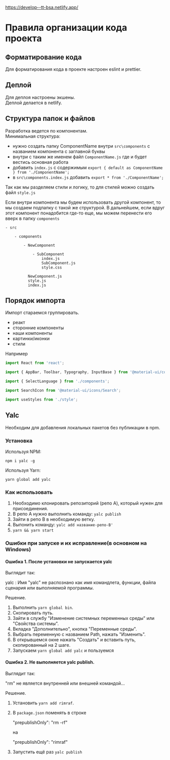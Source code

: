 https://develop--tt-bsa.netlify.app/

# Правила организации кода проекта

## Форматирование кода

Для форматирования кода в проекте настроен eslint и prettier.

## Деплой

Для деплоя настроены экшены.\
Деплой делается в netlify.

## Структура папок и файлов

Разработка ведется по компонентам.\
Минимальная структура:
 - нужно создать папку ComponentName внутри `src\components` с названием компонента с заглавной буквы
 - внутри с таким же именем файл `ComponentName.js` где и будет вестись основная работа
 - добавить `index.js` с содержимым `export { default as ComponentName } from './ComponentName';`
 - в `src\components.index.js` добавить `export * from './ComponentName';`

Так как мы разделяем стили и логику, то для стилей можно создать файл `style.js`

Если внутри компонента мы будем использовать другой компонент, то мы создаем подпапку с такой же структурой.
В дальнейшем, если вдруг этот компонент понадобится где-то еще, мы можем перенести его вверх в папку `components`

```
- src

    - components

        - NewComponent

            - SubComponent
                index.js
                SubComponent.js
                style.css

          NewComponent.js
          style.js
          index.js
```

## Порядок импорта

Импорт стараемся группировать.
 - реакт
 - сторонние компоненты
 - наши компоненты
 - картинки/иконки
 - стили

 Например

```javascript
import React from 'react';

import { AppBar, Toolbar, Typography, InputBase } from '@material-ui/core';

import { SelectLanguage } from './components';

import SearchIcon from '@material-ui/icons/Search';

import useStyles from './style';
```
## Yalc
Необходим для добавления локальных пакетов без публикации в npm.

### Установка

Используя NPM:

`npm i yalc -g`

Используя Yarn:

`yarn global add yalc`

### Как использовать

1. Необходимо клонировать репозиторий (репо А), который нужен для присоединения.
2. В репо А нужно выполнить команду:
`yalc publish`
3. Зайти в репо B в необходимую ветку.
4. Выпонить команду:
`yalc add название-репо-B'`
5. `yarn && yarn start`

### Ошибки при запуске и их исправление(в основном на Windows)
#### Ошибка 1. После установки не запускается yalc
Выглядит так:

yalc : Имя "yalc" не распознано как имя командлета, функции, файла сценария или выполняемой программы.

Решение.
1. Выполнить `yarn global bin`.
2. Скопировать путь.
3. Зайти в службу "Изменение системных переменных среды" или "Свойства системы".
4. Вкладка "Дополнительно", кнопка "Переменные среды".
5. Выбрать переменную с названием Path, нажать "Изменить".
6. В открывшемся окне нажать "Создать" и вставить путь, скопированный на 2 шаге. 
7. Запускаем `yarn global add yalc` и пользуемся

#### Ошибка 2. Не выполняется yalc publish.
Выглядит так:

"rm" не является внутренней или внешней командой...

Решение.
1. Установить `yarn add rimraf`.
2. В `package.json` поменять в строке

    "prepublishOnly": "rm -rf" 
    
   на  
   
   "prepublishOnly": "rimraf" 
   
3. Запустить ещё раз `yalc publish`
